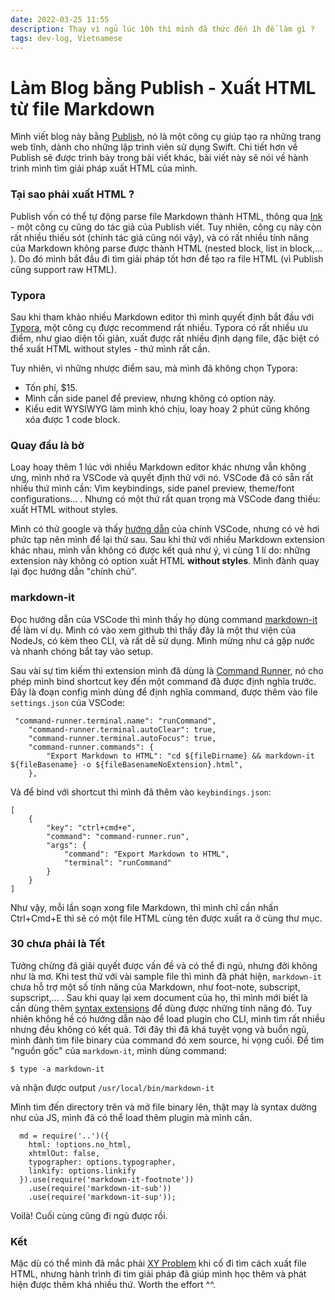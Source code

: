 ```yaml
---
date: 2022-03-25 11:55
description: Thay vì ngủ lúc 10h thì mình đã thức đến 1h để làm gì ? 
tags: dev-log, Vietnamese
---
```

# Làm Blog bằng Publish - Xuất HTML từ file Markdown

<p>Mình viết blog này bằng <a href="https://github.com/JohnSundell/Publish">Publish</a>, nó là một công cụ giúp tạo ra những trang web tĩnh, dành cho những lập trình viên sử dụng Swift. Chi tiết hơn về Publish sẽ được trình bày trong bài viết khác, bài viết này sẽ nói về hành trình mình tìm giải pháp xuất HTML của mình.</p>
<h3>Tại sao phải xuất HTML ?</h3>
<p>Publish vốn có thể tự động parse file Markdown thành HTML, thông qua <a href="https://github.com/JohnSundell/Ink">Ink</a> - một công cụ cũng do tác giả của Publish viết. Tuy nhiên, công cụ này còn rất nhiều thiếu sót (chính tác giả cũng nói vậy), và có rất nhiều tính năng của Markdown không parse được thành HTML (nested block, list in block,... ). Do đó mình bắt đầu đi tìm giải pháp tốt hơn để tạo ra file HTML (vì Publish cũng support raw HTML).</p>
<h3>Typora</h3>
<p>Sau khi tham khảo nhiều Markdown editor thì mình quyết định bắt đầu với <a href="https://typora.io/">Typora</a>, một công cụ được recommend rất nhiều. Typora có rất nhiều ưu điểm, như giao diện tối giản, xuất được rất nhiều định dạng file, đặc biệt có thể xuất HTML without styles - thứ mình rất cần.</p>
<p>Tuy nhiên, vì những nhược điểm sau, mà mình đã không chọn Typora:</p>
<ul>
<li>Tốn phí, $15.</li>
<li>Mình cần side panel để preview, nhưng không có option này.</li>
<li>Kiểu edit WYSIWYG làm mình khó chịu, loay hoay 2 phút cũng không xóa được 1 code block.</li>
</ul>
<h3>Quay đầu là bờ</h3>
<p>Loay hoay thêm 1 lúc với nhiều Markdown editor khác nhưng vẫn không ưng, mình nhớ ra VSCode và quyết định thử với nó. VSCode đã có sẵn rất nhiều thứ mình cần: Vim keybindings, side panel preview, theme/font configurations... . Nhưng có một thứ rất quan trọng mà VSCode đang thiếu: xuất HTML without styles.</p>
<p>Mình có thử google và thấy <a href="https://code.visualstudio.com/docs/languages/markdown#_compiling-markdown-into-html">hướng dẫn</a> của chính VSCode, nhưng có vẻ hơi phức tạp nên mình để lại thử sau. Sau khi thử với nhiều Markdown extension khác nhau, mình vẫn không có được kết quả như ý, vì cùng 1 lí do: những extension này không có option xuất HTML <strong>without styles</strong>. Mình đành quay lại đọc hướng dẫn &quot;chính chủ&quot;.</p>
<h3>markdown-it</h3>
<p>Đọc hướng dẫn của VSCode thì mình thấy họ dùng command <a href="https://github.com/markdown-it/markdown-it">markdown-it</a> để làm ví dụ. Mình có vào xem github thì thấy đây là một thư viện của NodeJs, có kèm theo CLI, và rất dễ sử dụng. Mình mừng như cá gặp nước và nhanh chóng bắt tay vào setup.</p>
<p>Sau vài sự tìm kiếm thì extension mình đã dùng là <a href="https://marketplace.visualstudio.com/items?itemName=edonet.vscode-command-runner">Command Runner</a>, nó cho phép mình bind shortcut key đến một command đã được định nghĩa trước. Đây là đoạn config mình dùng để định nghĩa command, được thêm vào file <code>settings.json</code> của VSCode:</p>
<pre><code class="language-json"> &quot;command-runner.terminal.name&quot;: &quot;runCommand&quot;,
    &quot;command-runner.terminal.autoClear&quot;: true,
    &quot;command-runner.terminal.autoFocus&quot;: true,
    &quot;command-runner.commands&quot;: {
        &quot;Export Markdown to HTML&quot;: &quot;cd ${fileDirname} &amp;&amp; markdown-it ${fileBasename} -o ${fileBasenameNoExtension}.html&quot;,
    },
</code></pre>
<p>Và để bind với shortcut thì mình đã thêm vào <code>keybindings.json</code>:</p>
<pre><code class="language-json">[
    {
        &quot;key&quot;: &quot;ctrl+cmd+e&quot;,
        &quot;command&quot;: &quot;command-runner.run&quot;,
        &quot;args&quot;: {
            &quot;command&quot;: &quot;Export Markdown to HTML&quot;,
            &quot;terminal&quot;: &quot;runCommand&quot;
        }
    }
]
</code></pre>
<p>Như vậy, mỗi lần soạn xong file Markdown, thì mình chỉ cần nhấn Ctrl+Cmd+E thì sẽ có một file HTML cùng tên được xuất ra ở cùng thư mục.</p>
<h3>30 chưa phải là Tết</h3>
<p>Tưởng chừng đã giải quyết được vấn đề và có thể đi ngủ, nhưng đời không như là mơ. Khi test thử với vài sample file thì mình đã phát hiện, <code>markdown-it</code> chưa hỗ trợ một số tính năng của Markdown, như foot-note, subscript, supscript,... . Sau khi quay lại xem document của họ, thì mình mới biết là cần dùng thêm <a href="https://github.com/markdown-it/markdown-it#syntax-extensions">syntax extensions</a> để dùng được những tính năng đó. Tuy nhiên không hề có hướng dẫn nào để load plugin cho CLI, mình tìm rất nhiều nhưng đều không có kết quả. Tới đây thì đã khá tuyệt vọng và buồn ngủ, mình đành tìm file binary của command đó xem source, hi vọng cuối. Để tìm &quot;nguồn gốc&quot; của <code>markdown-it</code>, mình dùng command:</p>
<pre><code class="language-bash">$ type -a markdown-it
</code></pre>
<p>và nhận được output <code>/usr/local/bin/markdown-it</code></p>
<p>Mình tìm đến directory trên và mở file binary lên, thật may là syntax dường như của JS, mình đã có thể load thêm plugin mà mình cần.</p>
<pre><code class="language-javascript">  md = require('..')({
    html: !options.no_html,
    xhtmlOut: false,
    typographer: options.typographer,
    linkify: options.linkify
  }).use(require('markdown-it-footnote'))
    .use(require('markdown-it-sub'))
    .use(require('markdown-it-sup'));
</code></pre>
<p>Voilà! Cuối cùng cũng đi ngủ được rồi.</p>
<h3>Kết</h3>
<p>Mặc dù có thể mình đã mắc phải <a href="https://en.wikipedia.org/wiki/XY_problem">XY Problem</a> khi cố đi tìm cách xuất file HTML, nhưng hành trình đi tìm giải pháp đã giúp mình học thêm và phát hiện được thêm khá nhiều thứ. Worth the effort ^^.</p>
